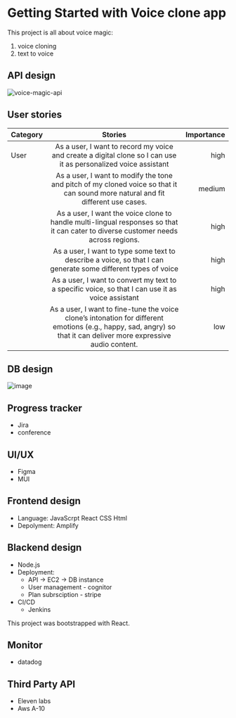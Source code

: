 # Getting Started with Voice clone app

This project is all about voice magic:
1.  voice cloning
2.  text to voice

## API design
![voice-magic-api](https://github.com/user-attachments/assets/26a74006-8c6f-41c1-a785-4835493583bb)

## User stories
| Category        | Stories           | Importance  |
| ------------- |:-------------:| -----:|
| User    | As a user, I want to record my voice and create a digital clone so I can use it as personalized voice assistant  | high |
|      | As a user, I want to modify the tone and pitch of my cloned voice so that it can sound more natural and fit different use cases.      |  medium |
|  | As a user, I want the voice clone to handle multi-lingual responses so that it can cater to diverse customer needs across regions.    |    high |
|  | As a user, I want to type some text to describe a voice, so that I can generate some different types of voice    |    high |
|  | As a user, I want to convert my text to a specific voice, so that I can use it as voice assistant    |    high |
|  | As a user, I want to fine-tune the voice clone’s intonation for different emotions (e.g., happy, sad, angry) so that it can deliver more expressive audio content.   |    low |

## DB design
![image](https://github.com/user-attachments/assets/155217b4-4450-447f-9183-2198a9e5da17)

## Progress tracker
- Jira
- conference

## UI/UX
- Figma
- MUI


## Frontend design
- Language: JavaScrpt React CSS Html
- Depolyment: Amplify


## Blackend design
- Node.js
- Deployment: 
   - API -> EC2 -> DB instance
   - User management - cognitor
   - Plan subrsciption - stripe
- CI/CD
  - Jenkins
   
This project was bootstrapped with React.

## Monitor
- datadog

## Third Party API
- Eleven labs
- Aws A-10 
